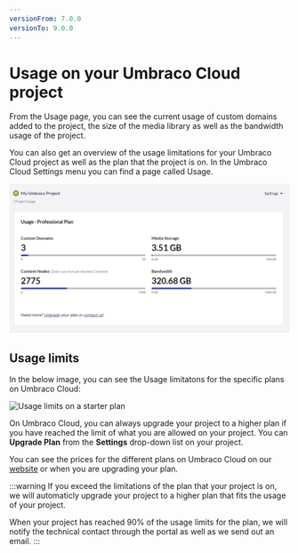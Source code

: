 ```yaml
---
versionFrom: 7.0.0
versionTo: 9.0.0
---
```


# Usage on your Umbraco Cloud project

From the Usage page, you can see the current usage of custom domains added to the project, the size of the media library as well as the bandwidth usage of the project.

You can also get an overview of the usage limitations for your Umbraco Cloud project as well as the plan that the project is on. In the Umbraco Cloud Settings menu you can find a page called Usage.

![Usage on Cloud](images/Usage2.png)

## Usage limits

In the below image, you can see the Usage limitatons for the specific plans on Umbraco Cloud:

![Usage limits on a starter plan](images/Plan_limitations.png)

On Umbraco Cloud, you can always upgrade your project to a higher plan if you have reached the limit of what you are allowed on your project. You can **Upgrade Plan** from the **Settings** drop-down list on your project.

You can see the prices for the different plans on Umbraco Cloud on our [website](https://umbraco.com/umbraco-cloud-pricing/) or when you are upgrading your plan.

:::warning
If you exceed the limitations of the plan that your project is on, we will automaticly upgrade your project to a higher plan that fits the usage of your project.

When your project has reached 90% of the usage limits for the plan, we will notify the technical contact through the portal as well as we send out an email.
:::
